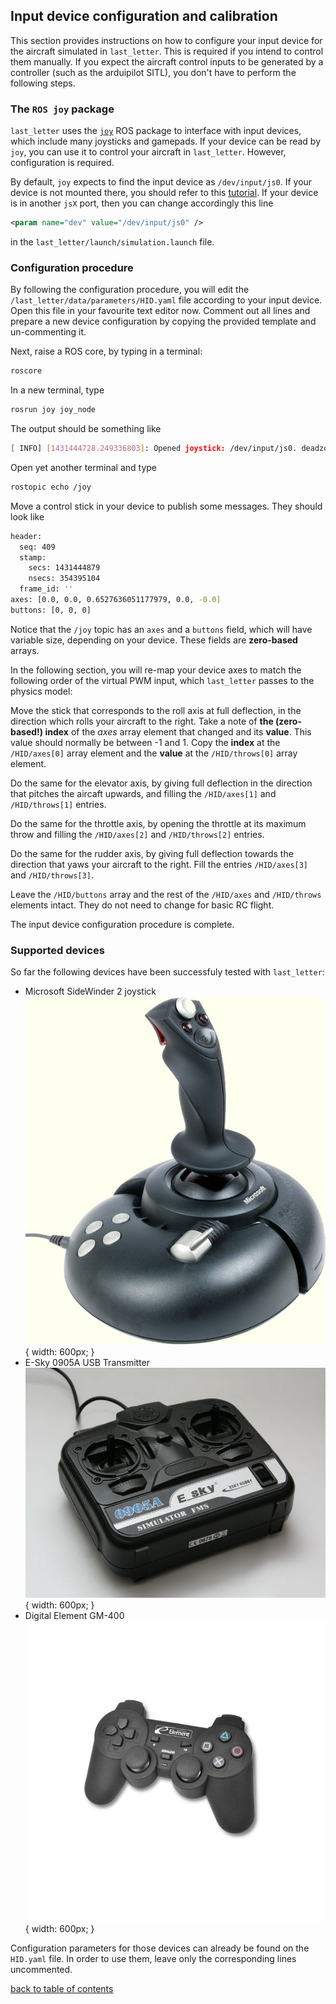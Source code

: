 ## Input device configuration and calibration

This section provides instructions on how to configure your input device for the aircraft simulated in `last_letter`. This is required if you intend to control them manually. If you expect the aircraft control inputs to be generated by a controller (such as the arduipilot SITL), you don't have to perform the following steps.

### The `ROS joy` package
`last_letter` uses the [`joy`](http://wiki.ros.org/joy) ROS package to interface with input devices, which include many joysticks and gamepads. If your device can be read by `joy`, you can use it to control your aircraft in `last_letter`. However, configuration is required.

By default, `joy` expects to find the input device as `/dev/input/js0`. If your device is not mounted there, you should refer to this [tutorial](http://wiki.ros.org/joy/Tutorials/ConfiguringALinuxJoystick).
If your device is in another `jsX` port, then you can change accordingly this line
```xml
<param name="dev" value="/dev/input/js0" />
```
in the `last_letter/launch/simulation.launch` file.

### Configuration procedure
By following the configuration procedure, you will edit the `/last_letter/data/parameters/HID.yaml` file according to your input device. Open this file in your favourite text editor now. Comment out all lines and prepare a new device configuration by copying the provided template and un-commenting it.

Next, raise a ROS core, by typing in a terminal:
```bash
roscore
```
In a new terminal, type
```bash
rosrun joy joy_node
```
The output should be something like
```bash
[ INFO] [1431444728.249336803]: Opened joystick: /dev/input/js0. deadzone_: 0.050000.
```
Open yet another terminal and type
```bash
rostopic echo /joy
```
Move a control stick in your device to publish some messages. They should look like
```bash
header:
  seq: 409
  stamp:
    secs: 1431444879
    nsecs: 354395104
  frame_id: ''
axes: [0.0, 0.0, 0.6527636051177979, 0.0, -0.0]
buttons: [0, 0, 0]
```

Notice that the `/joy` topic has an `axes` and a `buttons` field, which will have variable size, depending on your device. These fields are **zero-based** arrays.

In the following section, you will re-map your device axes to match the following order of the virtual PWM input, which `last_letter` passes to the physics model:

Move the stick that corresponds to the roll axis at full deflection, in the direction which rolls your aircraft to the right. Take a note of **the (zero-based!) index** of the *axes* array element that changed and its **value**. This value should normally be between -1 and 1. Copy the **index** at the `/HID/axes[0]` array element and the **value** at the `/HID/throws[0]` array element.

Do the same for the elevator axis, by giving full deflection in the direction that pitches the aircaft upwards, and filling the `/HID/axes[1]` and `/HID/throws[1]` entries.

Do the same for the throttle axis, by opening the throttle at its maximum throw and filling the `/HID/axes[2]` and `/HID/throws[2]` entries.

Do the same for the rudder axis, by giving full deflection towards the direction that yaws your aircraft to the right. Fill the entries `/HID/axes[3]` and `/HID/throws[3]`.

Leave the `/HID/buttons` array and the rest of the `/HID/axes` and `/HID/throws` elements intact. They do not need to change for basic RC flight.

The input device configuration procedure is complete.

### Supported devices
So far the following devices have been successfuly tested with `last_letter`:
* Microsoft SideWinder 2 joystick
![MS SideWinder Joy](figures/microsoftjoy1.jpg){ width: 600px; }
* E-Sky 0905A USB Transmitter
![E-Sky 0905A](figures/e-sky_0905a.jpg){ width: 600px; }
* Digital Element GM-400
![DE GM-400](figures/gm-400.jpg){ width: 600px; }

Configuration parameters for those devices can already be found on the `HID.yaml` file. In order to use them, leave only the corresponding lines uncommented.


[back to table of contents](../../../README.md)